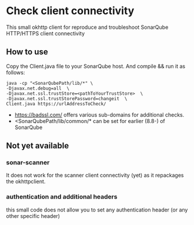 # Check client connectivity
This small okhttp client for reproduce and troubleshoot SonarQube HTTP/HTTPS client connectivity 

## How to use
Copy the Client.java file to your SonarQube host. And compile && run it as follows:

```
java -cp "<SonarQubePath/lib/*" \
-Djavax.net.debug=all  \
-Djavax.net.ssl.trustStore=<pathToYourTrustStore>  \
-Djavax.net.ssl.trustStorePassword=changeit  \
Client.java https://urlAddressToCheck/
```

* https://badssl.com/ offers various sub-domains for additional checks.
* <SonarQubePath/lib/common/* can be set for earlier (8.8-) of SonarQube

## Not yet available
### sonar-scanner
It does not work for the scanner client connectivity (yet) as it repackages the okhttpclient.

### authentication and additional headers
this small code does not allow you to set any authentication header (or any other specific header)
